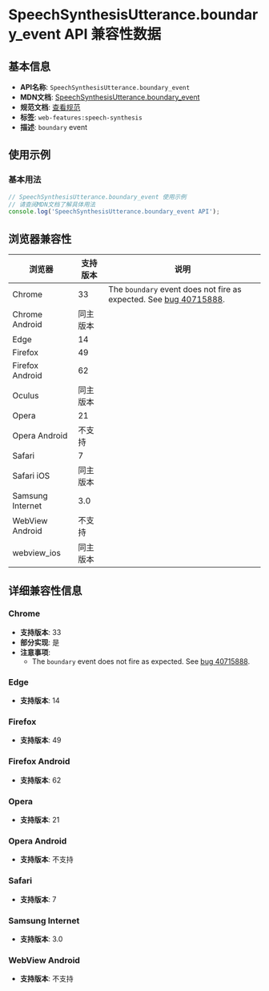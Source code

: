 # SpeechSynthesisUtterance.boundary_event API 兼容性数据

## 基本信息

- **API名称**: `SpeechSynthesisUtterance.boundary_event`
- **MDN文档**: [SpeechSynthesisUtterance.boundary_event](https://developer.mozilla.org/docs/Web/API/SpeechSynthesisUtterance/boundary_event)
- **规范文档**: [查看规范](https://webaudio.github.io/web-speech-api/#eventdef-speechsynthesisutterance-boundary,https://webaudio.github.io/web-speech-api/#dom-speechsynthesisutterance-onboundary)
- **标签**: `web-features:speech-synthesis`
- **描述**: `boundary` event

## 使用示例

### 基本用法

```javascript
// SpeechSynthesisUtterance.boundary_event 使用示例
// 请查阅MDN文档了解具体用法
console.log('SpeechSynthesisUtterance.boundary_event API');
```

## 浏览器兼容性

| 浏览器 | 支持版本 | 说明 |
|--------|----------|------|
| Chrome | 33 | The `boundary` event does not fire as expected. See [bug 40715888](https://crbug.com/40715888). |
| Chrome Android | 同主版本 |  |
| Edge | 14 |  |
| Firefox | 49 |  |
| Firefox Android | 62 |  |
| Oculus | 同主版本 |  |
| Opera | 21 |  |
| Opera Android | 不支持 |  |
| Safari | 7 |  |
| Safari iOS | 同主版本 |  |
| Samsung Internet | 3.0 |  |
| WebView Android | 不支持 |  |
| webview_ios | 同主版本 |  |

## 详细兼容性信息

### Chrome

- **支持版本**: 33
- **部分实现**: 是
- **注意事项**:
  - The `boundary` event does not fire as expected. See [bug 40715888](https://crbug.com/40715888).

### Edge

- **支持版本**: 14

### Firefox

- **支持版本**: 49

### Firefox Android

- **支持版本**: 62

### Opera

- **支持版本**: 21

### Opera Android

- **支持版本**: 不支持

### Safari

- **支持版本**: 7

### Samsung Internet

- **支持版本**: 3.0

### WebView Android

- **支持版本**: 不支持

